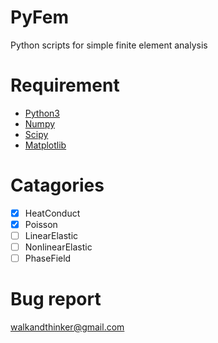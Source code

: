 # PyFem
Python scripts for simple finite element analysis

# Requirement
- [Python3](https://www.python.org/downloads/)
- [Numpy](http://www.numpy.org/)
- [Scipy](https://www.scipy.org/)
- [Matplotlib](https://matplotlib.org/)

# Catagories
- [x] HeatConduct
- [x] Poisson 
- [ ] LinearElastic
- [ ] NonlinearElastic
- [ ] PhaseField

# Bug report
walkandthinker@gmail.com 
